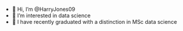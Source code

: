 - 👋 Hi, I’m @HarryJones09
- 👀 I’m interested in data science 
- 🌱 I have recently graduated with a distinction in MSc data science 

<!---
HarryJones09/HarryJones09 is a ✨ special ✨ repository because its `README.md` (this file) appears on your GitHub profile.
You can click the Preview link to take a look at your changes.
--->

